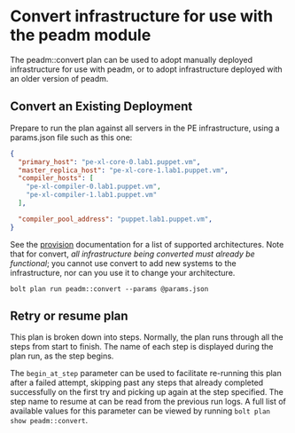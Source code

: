 # Convert infrastructure for use with the peadm module

The peadm::convert plan can be used to adopt manually deployed infrastructure for use with peadm, or to adopt infrastructure deployed with an older version of peadm.

## Convert an Existing Deployment

Prepare to run the plan against all servers in the PE infrastructure, using a params.json file such as this one:

```json
{
  "primary_host": "pe-xl-core-0.lab1.puppet.vm",
  "master_replica_host": "pe-xl-core-1.lab1.puppet.vm",
  "compiler_hosts": [
    "pe-xl-compiler-0.lab1.puppet.vm",
    "pe-xl-compiler-1.lab1.puppet.vm"
  ],

  "compiler_pool_address": "puppet.lab1.puppet.vm",
}
```

See the [provision](provision.md#reference-architectures) documentation for a list of supported architectures. Note that for convert, *all infrastructure being converted must already be functional*; you cannot use convert to add new systems to the infrastructure, nor can you use it to change your architecture.

```
bolt plan run peadm::convert --params @params.json 
```

## Retry or resume plan

This plan is broken down into steps. Normally, the plan runs through all the steps from start to finish. The name of each step is displayed during the plan run, as the step begins.

The `begin_at_step` parameter can be used to facilitate re-running this plan after a failed attempt, skipping past any steps that already completed successfully on the first try and picking up again at the step specified. The step name to resume at can be read from the previous run logs. A full list of available values for this parameter can be viewed by running `bolt plan show peadm::convert`.
